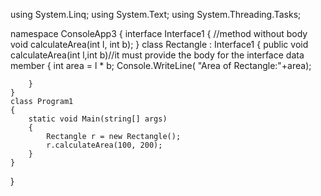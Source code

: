 using System.Linq;
using System.Text;
using System.Threading.Tasks;

namespace ConsoleApp3
{
    interface Interface1
    {
        //method without body
        void calculateArea(int l, int b);
    }
    class Rectangle : Interface1
    {
        public void calculateArea(int l,int b)//it must provide the body for the interface data member
        {
            int area = l * b;
            Console.WriteLine( "Area of Rectangle:"+area);

        }
    }
    class Program1
    {
        static void Main(string[] args)
        {
            Rectangle r = new Rectangle();
            r.calculateArea(100, 200);
        }
    }
}
